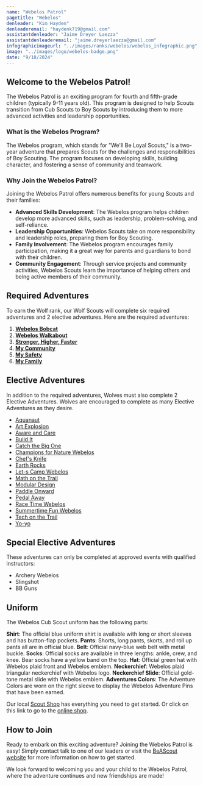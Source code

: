 ```yaml
---
name: "Webelos Patrol"
pagetitle: "Webelos"
denleader: "Kim Hayden"
denleaderemail: "haydenk719@gmail.com"
assistantdenleader: "Jaime Dreyer Laezza"
assistantdenleaderemail: "jaime.dreyerlaezza@gmail.com"
infographicimageurl: "../images/ranks/webelos/webelos_infographic.png"
image: "../images/logo/webelos-badge.png"
date: "9/18/2024"
---
```

## Welcome to the Webelos Patrol!

The Webelos Patrol is an exciting program for fourth and fifth-grade children (typically 9-11 years old). This program is designed to help Scouts transition from Cub Scouts to Boy Scouts by introducing them to more advanced activities and leadership opportunities.

### What is the Webelos Program?

The Webelos program, which stands for "We'll Be Loyal Scouts," is a two-year adventure that prepares Scouts for the challenges and responsibilities of Boy Scouting. The program focuses on developing skills, building character, and fostering a sense of community and teamwork.

### Why Join the Webelos Patrol?

Joining the Webelos Patrol offers numerous benefits for young Scouts and their families:

- **Advanced Skills Development**: The Webelos program helps children develop more advanced skills, such as leadership, problem-solving, and self-reliance.
- **Leadership Opportunities**: Webelos Scouts take on more responsibility and leadership roles, preparing them for Boy Scouting.
- **Family Involvement**: The Webelos program encourages family participation, making it a great way for parents and guardians to bond with their children.
- **Community Engagement**: Through service projects and community activities, Webelos Scouts learn the importance of helping others and being active members of their community.

## Required Adventures

To earn the Wolf rank, our Wolf Scouts will complete six required adventures and 2 elective adventures. Here are the required adventures:

1. [**Webelos Bobcat**](https://www.scouting.org/cub-scout-adventures/bobcat-webelos/)
2. [**Webelos Walkabout**](https://www.scouting.org/cub-scout-adventures/webelos-walkabout/)
3. [**Stronger, Higher, Faster**](https://www.scouting.org/cub-scout-adventures/stronger-faster-higher/)
4. [**My Community**](https://www.scouting.org/cub-scout-adventures/my-community/)
5. [**My Safety**](https://www.scouting.org/cub-scout-adventures/my-safety/)
6. [**My Family**](https://www.scouting.org/cub-scout-adventures/my-family/)

## Elective Adventures

In addition to the required adventures, Wolves must also complete 2 Elective Adventures. Wolves are encouraged to complete as many Elective Adventures as they desire.

- [Aquanaut](https://www.scouting.org/cub-scout-adventures/aquanaut/)
- [Art Explosion](https://www.scouting.org/cub-scout-adventures/art-explosion/)
- [Aware and Care](https://www.scouting.org/cub-scout-adventures/aware-and-care/)
- [Build It](https://www.scouting.org/cub-scout-adventures/build-it/)
- [Catch the Big One](https://www.scouting.org/cub-scout-adventures/catch-the-big-one/)
- [Champions for Nature Webelos](https://www.scouting.org/cub-scout-adventures/champions-for-nature-webelos/)
- [Chef's Knife](https://www.scouting.org/cub-scout-adventures/chefs-knife/)
- [Earth Rocks](https://www.scouting.org/cub-scout-adventures/earth-rocks/)
- [Let-s Camp Webelos](https://www.scouting.org/cub-scout-adventures/lets-camp-webelos/)
- [Math on the Trail](https://www.scouting.org/cub-scout-adventures/math-on-the-trail/)
- [Modular Design](https://www.scouting.org/cub-scout-adventures/modular-design/)
- [Paddle Onward](https://www.scouting.org/cub-scout-adventures/paddle-onward/)
- [Pedal Away](https://www.scouting.org/cub-scout-adventures/pedal-away/)
- [Race Time Webelos](https://www.scouting.org/cub-scout-adventures/race-time-webelos/)
- [Summertime Fun Webelos](https://www.scouting.org/cub-scout-adventures/summertime-fun-webelos/)
- [Tech on the Trail](https://www.scouting.org/cub-scout-adventures/tech-on-the-trail/)
- [Yo-yo](https://www.scouting.org/cub-scout-adventures/yo-yo/)

## Special Elective Adventures

These adventures can only be completed at approved events with qualified instructors:

- Archery Webelos
- Slingshot
- BB Guns

## Uniform

The Webelos Cub Scout uniform has the following parts:

**Shirt**: The official blue uniform shirt is available with long or short sleeves and has button-flap pockets.
**Pants**: Shorts, long pants, skorts, and roll up pants all are in official blue.
**Belt**: Official navy-blue web belt with metal buckle.
**Socks**: Official socks are available in three lengths: ankle, crew, and knee. Bear socks have a yellow band on the top.
**Hat**: Official green hat with Webelos plaid front and Webelos emblem.
**Neckerchief**: Webelos plaid triangular neckerchief with Webelos logo.
**Neckerchief Slide**: Official gold-tone metal slide with Webelos emblem.
**Adventures Colors**: The Adventure Colors are worn on the right sleeve to display the Webelos Adventure Pins that have been earned.

Our local [Scout Shop](https://www.bing.com/search?pglt=513&q=troy+scout+shop&cvid=43d8bcc8c6e0485fa7dbde8ada51db3c&gs_lcrp=EgZjaHJvbWUyBggAEEUYOTIGCAEQABhAMgYIAhAAGEDSAQgyMzA1ajBqMagCALACAA&FORM=ANNTA1&PC=W099) has everything you need to get started. Or click on this link to go to the [online shop](https://www.scoutshop.org/cub-scout-wolf).

## How to Join

Ready to embark on this exciting adventure? Joining the Webelos Patrol is easy! Simply contact talk to one of our leaders or visit the [BeAScout website](https://beascout.scouting.org/list/?zip=48038&program%5B%5D=pack&unitID=233029) for more information on how to get started.

We look forward to welcoming you and your child to the Webelos Patrol, where the adventure continues and new friendships are made!